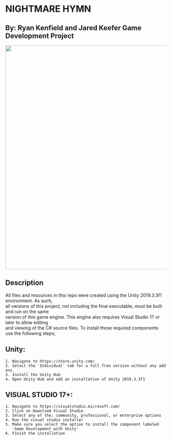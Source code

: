 # NIGHTMARE HYMN
## By: Ryan Kenfield and Jared Keefer Game Development Project
<img src="https://media.giphy.com/media/aqnTZXgrT91AHriyBn/giphy.gif" width="700" align=center>

## Description
All files and resources in this repo were created using the Unity 2019.3.3f1 environment. As such,  
all versions of this project, not including the final executable, must be built and run on the same  
version of this game engine. This engine also requires Visual Studio 17 or later to allow editing  
and viewing of the C# source files. To install these required components use the following steps;  
  ## Unity:   
    1. Navigate to https://store.unity.com/
    2. Select the 'Individual' tab for a full free version without any add ons.
    3. Install the Unity Hub
    4. Open Unity Hub and add an installation of Unity 2019.3.3f1
  
  ## VISUAL STUDIO 17+:  
    1. Navigate to https://visualstudio.microsoft.com/    
    2. Click on Download Visual Studio  
    3. Select any of the; community, professional, or enterprise options  
    4. Run the visual studio installer  
    5. Make sure you select the option to install the component labeled  
       'Game Development with Unity'  
    6. Finish the installation  

